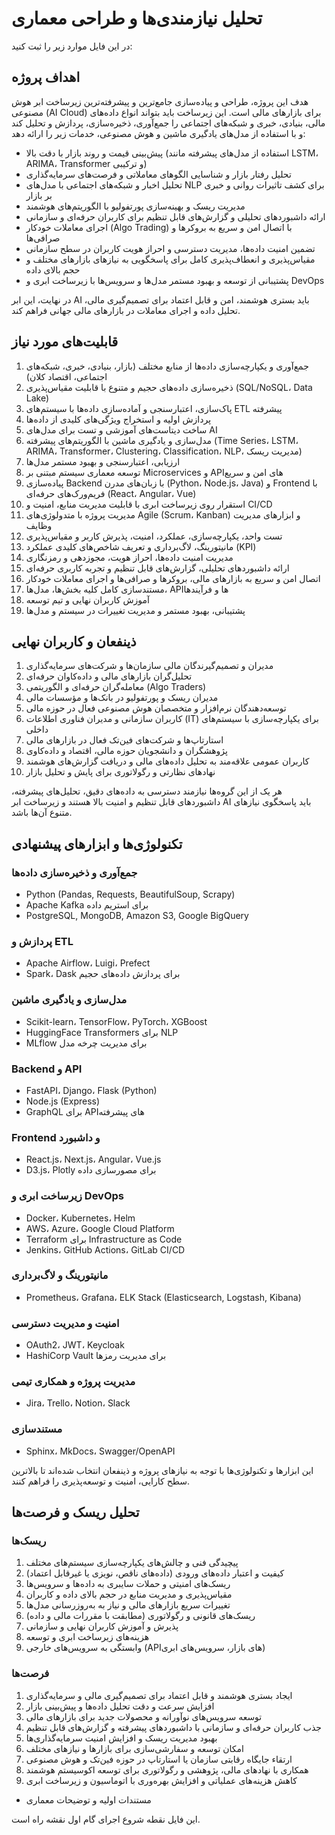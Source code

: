 # تحلیل نیازمندی‌ها و طراحی معماری

در این فایل موارد زیر را ثبت کنید:

## اهداف پروژه

هدف این پروژه، طراحی و پیاده‌سازی جامع‌ترین و پیشرفته‌ترین زیرساخت ابر هوش مصنوعی (AI Cloud) برای بازارهای مالی است. این زیرساخت باید بتواند انواع داده‌های مالی، بنیادی، خبری و شبکه‌های اجتماعی را جمع‌آوری، ذخیره‌سازی، پردازش و تحلیل کند و با استفاده از مدل‌های یادگیری ماشین و هوش مصنوعی، خدمات زیر را ارائه دهد:

- پیش‌بینی قیمت و روند بازار با دقت بالا (استفاده از مدل‌های پیشرفته مانند LSTM، ARIMA، Transformer و ترکیبی)
- تحلیل رفتار بازار و شناسایی الگوهای معاملاتی و فرصت‌های سرمایه‌گذاری
- تحلیل اخبار و شبکه‌های اجتماعی با مدل‌های NLP برای کشف تاثیرات روانی و خبری بر بازار
- مدیریت ریسک و بهینه‌سازی پورتفولیو با الگوریتم‌های هوشمند
- ارائه داشبوردهای تحلیلی و گزارش‌های قابل تنظیم برای کاربران حرفه‌ای و سازمانی
- اجرای معاملات خودکار (Algo Trading) با اتصال امن و سریع به بروکرها و صرافی‌ها
- تضمین امنیت داده‌ها، مدیریت دسترسی و احراز هویت کاربران در سطح سازمانی
- مقیاس‌پذیری و انعطاف‌پذیری کامل برای پاسخگویی به نیازهای بازارهای مختلف و حجم بالای داده
- پشتیبانی از توسعه و بهبود مستمر مدل‌ها و سرویس‌ها با زیرساخت ابری و DevOps

در نهایت، این ابر AI باید بستری هوشمند، امن و قابل اعتماد برای تصمیم‌گیری مالی، تحلیل داده و اجرای معاملات در بازارهای مالی جهانی فراهم کند.

## قابلیت‌های مورد نیاز

1. جمع‌آوری و یکپارچه‌سازی داده‌ها از منابع مختلف (بازار، بنیادی، خبری، شبکه‌های اجتماعی، اقتصاد کلان)
2. ذخیره‌سازی داده‌های حجیم و متنوع با قابلیت مقیاس‌پذیری (SQL/NoSQL، Data Lake)
3. پاک‌سازی، اعتبارسنجی و آماده‌سازی داده‌ها با سیستم‌های ETL پیشرفته
4. پردازش اولیه و استخراج ویژگی‌های کلیدی از داده‌ها
5. ساخت دیتاست‌های آموزشی و تست برای مدل‌های AI
6. مدل‌سازی و یادگیری ماشین با الگوریتم‌های پیشرفته (Time Series، LSTM، ARIMA، Transformer، Clustering، Classification، NLP، مدیریت ریسک)
7. ارزیابی، اعتبارسنجی و بهبود مستمر مدل‌ها
8. توسعه معماری سیستم مبتنی بر Microservices و APIهای امن و سریع
9. پیاده‌سازی Backend با زبان‌های مدرن (Python، Node.js، Java) و Frontend با فریم‌ورک‌های حرفه‌ای (React، Angular، Vue)
10. استقرار روی زیرساخت ابری با قابلیت مدیریت منابع، امنیت و CI/CD
11. مدیریت پروژه با متدولوژی‌های Agile (Scrum، Kanban) و ابزارهای مدیریت وظایف
12. تست واحد، یکپارچه‌سازی، عملکرد، امنیت، پذیرش کاربر و مقیاس‌پذیری
13. مانیتورینگ، لاگ‌برداری و تعریف شاخص‌های کلیدی عملکرد (KPI)
14. مدیریت امنیت داده‌ها، احراز هویت، مجوزدهی و رمزنگاری
15. ارائه داشبوردهای تحلیلی، گزارش‌های قابل تنظیم و تجربه کاربری حرفه‌ای
16. اتصال امن و سریع به بازارهای مالی، بروکرها و صرافی‌ها و اجرای معاملات خودکار
17. مستندسازی کامل کلیه بخش‌ها، مدل‌ها، APIها و فرآیندها
18. آموزش کاربران نهایی و تیم توسعه
19. پشتیبانی، بهبود مستمر و مدیریت تغییرات در سیستم و مدل‌ها

## ذینفعان و کاربران نهایی

1. مدیران و تصمیم‌گیرندگان مالی سازمان‌ها و شرکت‌های سرمایه‌گذاری
2. تحلیل‌گران بازارهای مالی و داده‌کاوان حرفه‌ای
3. معامله‌گران حرفه‌ای و الگوریتمی (Algo Traders)
4. مدیران ریسک و پورتفولیو در بانک‌ها و مؤسسات مالی
5. توسعه‌دهندگان نرم‌افزار و متخصصان هوش مصنوعی فعال در حوزه مالی
6. کاربران سازمانی و مدیران فناوری اطلاعات (IT) برای یکپارچه‌سازی با سیستم‌های داخلی
7. استارتاپ‌ها و شرکت‌های فین‌تک فعال در بازارهای مالی
8. پژوهشگران و دانشجویان حوزه مالی، اقتصاد و داده‌کاوی
9. کاربران عمومی علاقه‌مند به تحلیل داده‌های مالی و دریافت گزارش‌های هوشمند
10. نهادهای نظارتی و رگولاتوری برای پایش و تحلیل بازار

هر یک از این گروه‌ها نیازمند دسترسی به داده‌های دقیق، تحلیل‌های پیشرفته، داشبوردهای قابل تنظیم و امنیت بالا هستند و زیرساخت ابر AI باید پاسخگوی نیازهای متنوع آن‌ها باشد.

## تکنولوژی‌ها و ابزارهای پیشنهادی

### جمع‌آوری و ذخیره‌سازی داده‌ها
- Python (Pandas, Requests, BeautifulSoup, Scrapy)
- Apache Kafka برای استریم داده
- PostgreSQL, MongoDB, Amazon S3, Google BigQuery

### پردازش و ETL
- Apache Airflow، Luigi، Prefect
- Spark، Dask برای پردازش داده‌های حجیم

### مدل‌سازی و یادگیری ماشین
- Scikit-learn، TensorFlow، PyTorch، XGBoost
- HuggingFace Transformers برای NLP
- MLflow برای مدیریت چرخه مدل

### Backend و API
- FastAPI، Django، Flask (Python)
- Node.js (Express)
- GraphQL برای APIهای پیشرفته

### Frontend و داشبورد
- React.js، Next.js، Angular، Vue.js
- D3.js، Plotly برای مصورسازی داده

### زیرساخت ابری و DevOps
- Docker، Kubernetes، Helm
- AWS، Azure، Google Cloud Platform
- Terraform برای Infrastructure as Code
- Jenkins، GitHub Actions، GitLab CI/CD

### مانیتورینگ و لاگ‌برداری
- Prometheus، Grafana، ELK Stack (Elasticsearch, Logstash, Kibana)

### امنیت و مدیریت دسترسی
- OAuth2، JWT، Keycloak
- HashiCorp Vault برای مدیریت رمزها

### مدیریت پروژه و همکاری تیمی
- Jira، Trello، Notion، Slack

### مستندسازی
- Sphinx، MkDocs، Swagger/OpenAPI

این ابزارها و تکنولوژی‌ها با توجه به نیازهای پروژه و ذینفعان انتخاب شده‌اند تا بالاترین سطح کارایی، امنیت و توسعه‌پذیری را فراهم کنند.

## تحلیل ریسک و فرصت‌ها

### ریسک‌ها
1. پیچیدگی فنی و چالش‌های یکپارچه‌سازی سیستم‌های مختلف
2. کیفیت و اعتبار داده‌های ورودی (داده‌های ناقص، نویزی یا غیرقابل اعتماد)
3. ریسک‌های امنیتی و حملات سایبری به داده‌ها و سرویس‌ها
4. مقیاس‌پذیری و مدیریت منابع در حجم بالای داده و کاربران
5. تغییرات سریع بازارهای مالی و نیاز به به‌روزرسانی مدل‌ها
6. ریسک‌های قانونی و رگولاتوری (مطابقت با مقررات مالی و داده)
7. پذیرش و آموزش کاربران نهایی و سازمانی
8. هزینه‌های زیرساخت ابری و توسعه
9. وابستگی به سرویس‌های خارجی (APIهای بازار، سرویس‌های ابری)

### فرصت‌ها
1. ایجاد بستری هوشمند و قابل اعتماد برای تصمیم‌گیری مالی و سرمایه‌گذاری
2. افزایش سرعت و دقت تحلیل داده‌ها و پیش‌بینی بازار
3. توسعه سرویس‌های نوآورانه و محصولات جدید برای بازارهای مالی
4. جذب کاربران حرفه‌ای و سازمانی با داشبوردهای پیشرفته و گزارش‌های قابل تنظیم
5. بهبود مدیریت ریسک و افزایش امنیت سرمایه‌گذاری‌ها
6. امکان توسعه و سفارشی‌سازی برای بازارها و نیازهای مختلف
7. ارتقاء جایگاه رقابتی سازمان یا استارتاپ در حوزه فین‌تک و هوش مصنوعی
8. همکاری با نهادهای مالی، پژوهشی و رگولاتوری برای توسعه اکوسیستم هوشمند
9. کاهش هزینه‌های عملیاتی و افزایش بهره‌وری با اتوماسیون و زیرساخت ابری
- مستندات اولیه و توضیحات معماری

این فایل نقطه شروع اجرای گام اول نقشه راه است.
